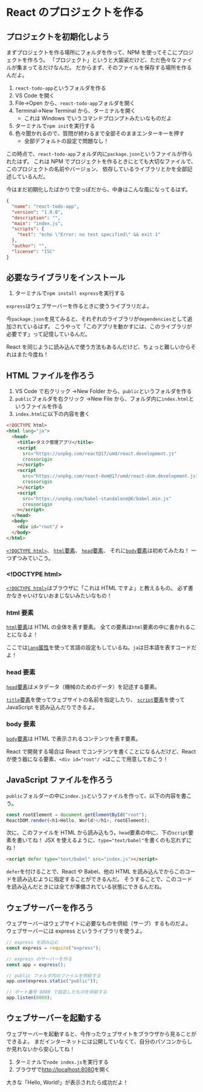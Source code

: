 # React のプロジェクトを作る

## プロジェクトを初期化しよう

まずプロジェクトを作る場所にフォルダを作って、NPM を使ってそこにプロジェクトを作ろう。
「プロジェクト」というと大袈裟だけど、ただ色々なファイルが集まってるだけなんだ。
だからまず、そのファイルを保存する場所を作るんだよ。

1. `react-todo-app`というフォルダを作る
1. VS Code を開く
1. File→Open から、`react-todo-app`フォルダを開く
1. Terminal→New Terminal から、ターミナルを開く
   - これは Windows でいうコマンドプロンプトみたいなものだよ
1. ターミナルで`npm init`を実行する
1. 色々聞かれるので、質問が終わるまで全部そのままエンターキーを押す
   - 全部デフォルトの設定で問題なし！

この時点で、`react-todo-app`フォルダ内に`package.json`というファイルが作られたはず。
これは NPM でプロジェクトを作るときにとても大切なファイルで、このプロジェクトの名前やバージョン、
依存しているライブラリとかを全部記述しているんだ。

今はまだ初期化したばかりで空っぽだから、中身はこんな風になってるはず。

```json
{
  "name": "react-todo-app",
  "version": "1.0.0",
  "description": "",
  "main": "index.js",
  "scripts": {
    "test": "echo \"Error: no test specified\" && exit 1"
  },
  "author": "",
  "license": "ISC"
}
```

## 必要なライブラリをインストール

1. ターミナルで`npm install express`を実行する

`express`はウェブサーバーを作るときに使うライブラリだよ。

今`package.json`を見てみると、それぞれのライブラリが`dependencies`として追加されているはず。
こうやって「このアプリを動かすには、このライブラリが必要です」って記憶しているんだ。

React を同じように読み込んで使う方法もあるんだけど、ちょっと難しいからそれはまた今度ね！

## HTML ファイルを作ろう

1. VS Code で右クリック →New Folder から、`public`というフォルダを作る
1. `public`フォルダを右クリック →New File から、フォルダ内に`index.html`というファイルを作る
1. `index.html`に以下の内容を書く

```html
<!DOCTYPE html>
<html lang="ja">
  <head>
    <title>タスク管理アプリ</title>
    <script
      src="https://unpkg.com/react@17/umd/react.development.js"
      crossorigin
    ></script>
    <script
      src="https://unpkg.com/react-dom@17/umd/react-dom.development.js"
      crossorigin
    ></script>
    <script
      src="https://unpkg.com/babel-standalone@6/babel.min.js"
      crossorigin
    ></script>
  </head>
  <body>
    <div id="root"/ >
  </body>
</html>
```

[`<!DOCTYPE html>`](https://developer.mozilla.org/ja/docs/Glossary/Doctype)、
[`html`要素](https://developer.mozilla.org/ja/docs/Web/HTML/Element/html)、
[`head`要素](https://developer.mozilla.org/ja/docs/Web/HTML/Element/head)、
それに[`body`要素](https://developer.mozilla.org/ja/docs/Web/HTML/Element/body)は初めてみたね！
一つずつみていこう。

### \<!DOCTYPE html>

[`<!DOCTYPE html>`](https://developer.mozilla.org/ja/docs/Glossary/Doctype)はブラウザに「これは HTML ですよ」と教えるもの。
必ず書かなきゃいけないおまじないみたいなもの！

### html 要素

[`html`要素](https://developer.mozilla.org/ja/docs/Web/HTML/Element/html)は HTML の全体を表す要素。
全ての要素は`html`要素の中に書かれることになるよ！

ここでは[`lang`属性](https://developer.mozilla.org/ja/docs/Web/HTML/Global_attributes/lang)を使って言語の設定もしているね。`ja`は日本語を表すコードだよ！

### head 要素

[`head`要素](https://developer.mozilla.org/ja/docs/Web/HTML/Element/head)はメタデータ（機械のためのデータ）を記述する要素。

[`title`要素](https://developer.mozilla.org/ja/docs/Web/HTML/Element/title)を使ってウェブサイトの名前を指定したり、
[`script`要素](https://developer.mozilla.org/ja/docs/Web/HTML/Element/script)を使って JavaScript を読み込んだりできるよ。

### body 要素

[`body`要素](https://developer.mozilla.org/ja/docs/Web/HTML/Element/body)は HTML で表示されるコンテンツを表す要素。

React で開発する場合は React でコンテンツを書くことになるんだけど、React が使う器になる要素、`<div id="root"/ >`はここで用意しておこう！

## JavaScript ファイルを作ろう

`public`フォルダーの中に`index.js`というファイルを作って、以下の内容を書こう。

```javascript
const rootElement = document.getElementById("root");
ReactDOM.render(<h1>Hello, World!</h1>, rootElement);
```

次に、このファイルを HTML から読み込もう。`head`要素の中に、下の`script`要素を書いてね！
JSX を使えるように、`type="text/babel"`を書くのも忘れずにね！

```html
<script defer type="text/babel" src="index.js"></script>
```

`defer`を付けることで、React や Babel、他の HTML を読み込んでからこのコードを読み込むように指定することができるんだ。
そうすることで、このコードを読み込んだときには全てが準備されている状態にできるんだね。

## ウェブサーバーを作ろう

ウェブサーバーはウェブサイトに必要なものを供給（サーブ）するものだよ。
ウェブサーバーには express というライブラリを使うよ。

```javascript
// express を読み込む
const express = require("express");

// express のサーバーを作る
const app = express();

// public フォルダ内のファイルを供給する
app.use(express.static("public"));

// ポート番号 8080 で設定したものを供給する
app.listen(8080);
```

## ウェブサーバーを起動する

ウェブサーバーを起動すると、今作ったウェブサイトをブラウザから見ることができるよ。
まだインターネットには公開していなくて、自分のパソコンからしか見れないから安心してね！

1. ターミナルで`node index.js`を実行する
1. ブラウザで[http://localhost:8080](http://localhost:8080)を開く

大きな「Hello, World!」が表示されたら成功だよ！
